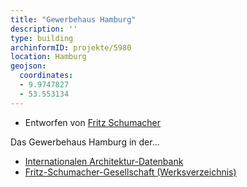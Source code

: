 ```yaml
---
title: "Gewerbehaus Hamburg"
description: ''
type: building
archinformID: projekte/5980
location: Hamburg
geojson:
  coordinates:
  - 9.9747827
  - 53.553134
---
```


* Entworfen von [Fritz Schumacher](/tags/Fritz-Schumacher)

Das Gewerbehaus Hamburg in der...
* [Internationalen Architektur-Datenbank](https://deu.archinform.net/projekte/5980.htm)
* [Fritz-Schumacher-Gesellschaft (Werksverzeichnis)](https://fritzschumacher.de/gesellschaft/werkkatalog/145-gewerbehaus-hamburg/)
